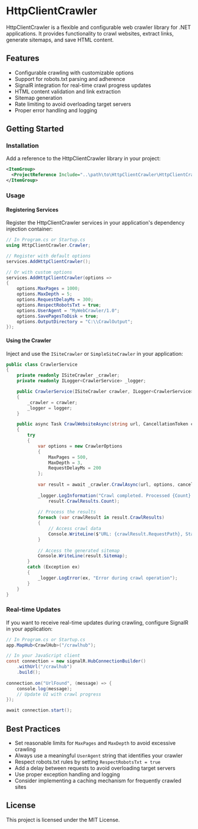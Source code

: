 # HttpClientCrawler

HttpClientCrawler is a flexible and configurable web crawler library for .NET applications. It provides functionality to crawl websites, extract links, generate sitemaps, and save HTML content.

## Features

- Configurable crawling with customizable options
- Support for robots.txt parsing and adherence
- SignalR integration for real-time crawl progress updates
- HTML content validation and link extraction
- Sitemap generation
- Rate limiting to avoid overloading target servers
- Proper error handling and logging

## Getting Started

### Installation

Add a reference to the HttpClientCrawler library in your project:

```xml
<ItemGroup>
  <ProjectReference Include="..\path\to\HttpClientCrawler\HttpClientCrawler.csproj" />
</ItemGroup>
```

### Usage

#### Registering Services

Register the HttpClientCrawler services in your application's dependency injection container:

```csharp
// In Program.cs or Startup.cs
using HttpClientCrawler.Crawler;

// Register with default options
services.AddHttpClientCrawler();

// Or with custom options
services.AddHttpClientCrawler(options =>
{
    options.MaxPages = 1000;
    options.MaxDepth = 5;
    options.RequestDelayMs = 300;
    options.RespectRobotsTxt = true;
    options.UserAgent = "MyWebCrawler/1.0";
    options.SavePagesToDisk = true;
    options.OutputDirectory = "C:\\CrawlOutput";
});
```

#### Using the Crawler

Inject and use the `ISiteCrawler` or `SimpleSiteCrawler` in your application:

```csharp
public class CrawlerService
{
    private readonly ISiteCrawler _crawler;
    private readonly ILogger<CrawlerService> _logger;

    public CrawlerService(ISiteCrawler crawler, ILogger<CrawlerService> logger)
    {
        _crawler = crawler;
        _logger = logger;
    }

    public async Task CrawlWebsiteAsync(string url, CancellationToken cancellationToken = default)
    {
        try
        {
            var options = new CrawlerOptions
            {
                MaxPages = 500,
                MaxDepth = 3,
                RequestDelayMs = 200
            };
            
            var result = await _crawler.CrawlAsync(url, options, cancellationToken);
            
            _logger.LogInformation("Crawl completed. Processed {Count} pages", 
                result.CrawlResults.Count);
                
            // Process the results
            foreach (var crawlResult in result.CrawlResults)
            {
                // Access crawl data
                Console.WriteLine($"URL: {crawlResult.RequestPath}, Status: {crawlResult.StatusCode}");
            }
            
            // Access the generated sitemap
            Console.WriteLine(result.Sitemap);
        }
        catch (Exception ex)
        {
            _logger.LogError(ex, "Error during crawl operation");
        }
    }
}
```

### Real-time Updates

If you want to receive real-time updates during crawling, configure SignalR in your application:

```csharp
// In Program.cs or Startup.cs
app.MapHub<CrawlHub>("/crawlhub");

// In your JavaScript client
const connection = new signalR.HubConnectionBuilder()
    .withUrl("/crawlhub")
    .build();
    
connection.on("UrlFound", (message) => {
    console.log(message);
    // Update UI with crawl progress
});

await connection.start();
```

## Best Practices

- Set reasonable limits for `MaxPages` and `MaxDepth` to avoid excessive crawling
- Always use a meaningful `UserAgent` string that identifies your crawler
- Respect robots.txt rules by setting `RespectRobotsTxt = true`
- Add a delay between requests to avoid overloading target servers
- Use proper exception handling and logging
- Consider implementing a caching mechanism for frequently crawled sites

## License

This project is licensed under the MIT License.
